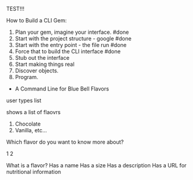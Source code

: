 TEST!!!

How to Build a CLI Gem:

1. Plan your gem, imagine your interface. #done
2. Start with the project structure - google #done
3. Start with the entry point - the file run #done
4. Force that to build the CLI interface #done
5. Stub out the interface
6. Start making things real
7. Discover objects.
8. Program.


- A Command Line for Blue Bell Flavors

user types list

shows a list of flaovrs
1. Chocolate
2. Vanilla, etc...

Which flavor do you want to know more about?

1 
2

What is a flavor?
    Has a name
    Has a size
    Has a description
    Has a URL for nutritional information